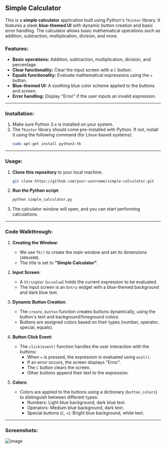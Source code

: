 ## Simple Calculator

This is a **simple calculator** application built using Python's `Tkinter` library. It features a sleek **blue-themed UI** with dynamic button creation and basic error handling. The calculator allows basic mathematical operations such as addition, subtraction, multiplication, division, and more.

### Features:
- **Basic operations:** Addition, subtraction, multiplication, division, and percentage.
- **Clear functionality:** Clear the input screen with a `C` button.
- **Equals functionality:** Evaluate mathematical expressions using the `=` button.
- **Blue-themed UI:** A soothing blue color scheme applied to the buttons and screen.
- **Error handling:** Display "Error" if the user inputs an invalid expression.

---

### Installation:

1. Make sure Python 3.x is installed on your system.
2. The `Tkinter` library should come pre-installed with Python. If not, install it using the following command (for Linux-based systems):
   ```bash
   sudo apt-get install python3-tk
   ```

---

### Usage:

1. **Clone this repository** to your local machine.
   ```bash
   git clone https://github.com/your-username/simple-calculator.git
   ```

2. **Run the Python script**:
   ```bash
   python simple_calculator.py
   ```

3. The calculator window will open, and you can start performing calculations.

---

### Code Walkthrough:

1. **Creating the Window**:
   - We use `Tk()` to create the main window and set its dimensions (`400x600`).
   - The title is set to **"Simple Calculator"**.

2. **Input Screen**:
   - A `StringVar` (`scvalue`) holds the current expression to be evaluated.
   - The input screen is an `Entry` widget with a blue-themed background and dark blue text.

3. **Dynamic Button Creation**:
   - The `create_button` function creates buttons dynamically, using the button's text and background/foreground colors.
   - Buttons are assigned colors based on their types (number, operator, special, equals).

4. **Button Click Event**:
   - The `click(event)` function handles the user interaction with the buttons:
     - When `=` is pressed, the expression is evaluated using `eval()`.
     - If an error occurs, the screen displays "Error".
     - The `C` button clears the screen.
     - Other buttons append their text to the expression.

5. **Colors**:
   - Colors are applied to the buttons using a dictionary (`button_colors`) to distinguish between different types:
     - Numbers: Light blue background, dark blue text.
     - Operators: Medium blue background, dark text.
     - Special buttons (`C`, `=`): Bright blue background, white text.

---

### Screenshots:

![image](https://github.com/user-attachments/assets/1c33ac9d-8708-4e01-856e-b6c74f998bb7)
